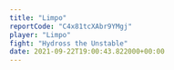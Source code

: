 ```yaml
---
title: "Limpo"
reportCode: "C4x81tcXAbr9YMgj"
player: "Limpo"
fight: "Hydross the Unstable"
date: 2021-09-22T19:00:43.822000+00:00
---
```

